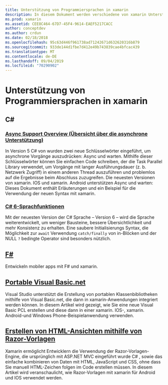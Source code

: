 ```yaml
---
title: Unterstützung von Programmiersprachen in xamarin
description: In diesem Dokument werden verschiedene von xamarin Unterstützte Programmiersprachen beschrieben. Darin werden C#, F#, Portable Visual Basic.net-und Razor-Vorlagen erläutert.
ms.prod: xamarin
ms.assetid: CEE8C464-67D7-45F4-9614-EAEF5217CACC
author: conceptdev
ms.author: crdun
ms.date: 02/18/2018
ms.openlocfilehash: 95c63d446f961738ad71242671d632620316b879
ms.sourcegitcommit: 933de144d1fbe7d412e49b743839cae4bfcac439
ms.translationtype: MT
ms.contentlocale: de-DE
ms.lasthandoff: 09/04/2019
ms.locfileid: "70290902"
---
```

# <a name="programming-language-support-in-xamarin"></a>Unterstützung von Programmiersprachen in xamarin

## <a name="c"></a>C\#

### <a name="async-support-overviewcross-platformplatformasyncmd"></a>[Async Support Overview (Übersicht über die asynchrone Unterstützung)](~/cross-platform/platform/async.md)

In Version 5 C# von wurden zwei neue Schlüsselwörter eingeführt, um asynchrone Vorgänge auszudrücken: Async und warten. Mithilfe dieser Schlüsselwörter können Sie einfachen Code schreiben, der die Task Parallel Library verwendet, um Vorgänge mit langer Ausführungsdauer (z. b. Netzwerk Zugriff) in einem anderen Thread auszuführen und problemlos auf die Ergebnisse beim Abschluss zuzugreifen. Die neuesten Versionen von xamarin. IOS und xamarin. Android unterstützen Async und warten: Dieses Dokument enthält Erläuterungen und ein Beispiel für die Verwendung der neuen Syntax mit xamarin.

### <a name="c-6-language-featurescross-platformplatformcsharp-sixmd"></a>[C# 6-Sprachfunktionen](~/cross-platform/platform/csharp-six.md)

Mit der neuesten Version der C# Sprache – Version 6 – wird die Sprache weiterentwickelt, um weniger Bausteine, bessere Übersichtlichkeit und mehr Konsistenz zu erhalten. Eine saubere Initialisierungs Syntax, die Möglichkeit zur `await` Verwendung `catch/finally` von in-Blöcken und der NULL `?` bedingte Operator sind besonders nützlich.

## <a name="ffsharpindexmd"></a>[F#](fsharp/index.md)

Entwickeln mobiler apps mit F# und xamarin.

## <a name="portable-visual-basicnetcross-platformplatformvisual-basicindexmd"></a>[Portable Visual Basic.net](~/cross-platform/platform/visual-basic/index.md)

Visual Studio unterstützt die Erstellung von portablen Klassenbibliotheken mithilfe von Visual Basic.net, die dann in xamarin-Anwendungen integriert werden können. In diesem Artikel wird gezeigt, wie Sie eine neue Visual Basic PCL erstellen und diese dann in einer xamarin. IOS-, xamarin. Android-und Windows Phone-Beispielanwendung verwenden.

## <a name="building-html-views-using-razor-templatescross-platformplatformrazor-html-templatesindexmd"></a>[Erstellen von HTML-Ansichten mithilfe von Razor-Vorlagen](~/cross-platform/platform/razor-html-templates/index.md)

Xamarin ermöglicht Entwicklern die Verwendung der Razor-Vorlagen-Engine, die ursprünglich mit ASP.NET MVC eingeführt wurde C# , sowie das einfache kombinieren von Daten mit HTML, JavaScript und CSS, ohne dass Sie manuell HTML-Zeichen folgen im Code erstellen müssen.
In diesem Artikel wird veranschaulicht, wie Razor-Vorlagen mit xamarin für Android und IOS verwendet werden.
